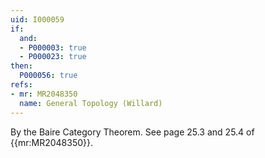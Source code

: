 ```yaml
---
uid: I000059
if:
  and:
  - P000003: true
  - P000023: true
then:
  P000056: true
refs:
- mr: MR2048350
  name: General Topology (Willard)
---
```


By the Baire Category Theorem. See page 25.3 and 25.4 of
{{mr:MR2048350}}.
